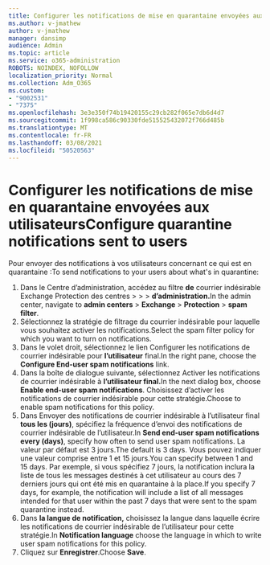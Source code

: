 ```yaml
---
title: Configurer les notifications de mise en quarantaine envoyées aux utilisateurs
ms.author: v-jmathew
author: v-jmathew
manager: dansimp
audience: Admin
ms.topic: article
ms.service: o365-administration
ROBOTS: NOINDEX, NOFOLLOW
localization_priority: Normal
ms.collection: Adm_O365
ms.custom:
- "9002531"
- "7375"
ms.openlocfilehash: 3e3e350f74b19420155c29cb282f065e7db6d4d7
ms.sourcegitcommit: 1f998ca586c90330fde515525432072f766d485b
ms.translationtype: MT
ms.contentlocale: fr-FR
ms.lasthandoff: 03/08/2021
ms.locfileid: "50520563"
---
```

# <a name="configure-quarantine-notifications-sent-to-users"></a><span data-ttu-id="6e77a-102">Configurer les notifications de mise en quarantaine envoyées aux utilisateurs</span><span class="sxs-lookup"><span data-stu-id="6e77a-102">Configure quarantine notifications sent to users</span></span>

<span data-ttu-id="6e77a-103">Pour envoyer des notifications à vos utilisateurs concernant ce qui est en quarantaine :</span><span class="sxs-lookup"><span data-stu-id="6e77a-103">To send notifications to your users about what's in quarantine:</span></span>

1. <span data-ttu-id="6e77a-104">Dans le Centre d’administration, accédez au filtre **de** courrier indésirable Exchange Protection des centres  >    >    >  **d’administration.**</span><span class="sxs-lookup"><span data-stu-id="6e77a-104">In the admin center, navigate to **admin centers** > **Exchange** > **Protection** > **spam filter**.</span></span>
2. <span data-ttu-id="6e77a-105">Sélectionnez la stratégie de filtrage du courrier indésirable pour laquelle vous souhaitez activer les notifications.</span><span class="sxs-lookup"><span data-stu-id="6e77a-105">Select the spam filter policy for which you want to turn on notifications.</span></span>
3. <span data-ttu-id="6e77a-106">Dans le volet droit, sélectionnez le lien Configurer les notifications de courrier indésirable pour **l’utilisateur** final.</span><span class="sxs-lookup"><span data-stu-id="6e77a-106">In the right pane, choose the **Configure End-user spam notifications** link.</span></span>
4. <span data-ttu-id="6e77a-107">Dans la boîte de dialogue suivante, sélectionnez Activer les notifications de courrier indésirable à **l’utilisateur final.**</span><span class="sxs-lookup"><span data-stu-id="6e77a-107">In the next dialog box, choose **Enable end-user spam notifications**.</span></span> <span data-ttu-id="6e77a-108">Choisissez d’activer les notifications de courrier indésirable pour cette stratégie.</span><span class="sxs-lookup"><span data-stu-id="6e77a-108">Choose to enable spam notifications for this policy.</span></span>
5. <span data-ttu-id="6e77a-109">Dans Envoyer des notifications de courrier indésirable à l’utilisateur final **tous les (jours)**, spécifiez la fréquence d’envoi des notifications de courrier indésirable de l’utilisateur.</span><span class="sxs-lookup"><span data-stu-id="6e77a-109">In **Send end-user spam notifications every (days)**, specify how often to send user spam notifications.</span></span> <span data-ttu-id="6e77a-110">La valeur par défaut est 3 jours.</span><span class="sxs-lookup"><span data-stu-id="6e77a-110">The default is 3 days.</span></span> <span data-ttu-id="6e77a-111">Vous pouvez indiquer une valeur comprise entre 1 et 15 jours.</span><span class="sxs-lookup"><span data-stu-id="6e77a-111">You can specify between 1 and 15 days.</span></span> <span data-ttu-id="6e77a-112">Par exemple, si vous spécifiez 7 jours, la notification inclura la liste de tous les messages destinés à cet utilisateur au cours des 7 derniers jours qui ont été mis en quarantaine à la place.</span><span class="sxs-lookup"><span data-stu-id="6e77a-112">If you specify 7 days, for example, the notification will include a list of all messages intended for that user within the past 7 days that were sent to the spam quarantine instead.</span></span>
6. <span data-ttu-id="6e77a-113">Dans **la langue de notification,** choisissez la langue dans laquelle écrire les notifications de courrier indésirable de l’utilisateur pour cette stratégie.</span><span class="sxs-lookup"><span data-stu-id="6e77a-113">In **Notification language** choose the language in which to write user spam notifications for this policy.</span></span>
7. <span data-ttu-id="6e77a-114">Cliquez sur **Enregistrer**.</span><span class="sxs-lookup"><span data-stu-id="6e77a-114">Choose **Save**.</span></span>
